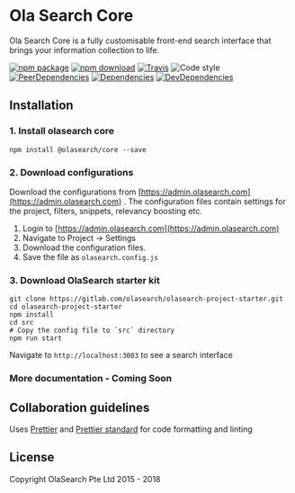 # Ola Search Core
Ola Search Core is a fully customisable front-end search interface that brings your information collection to life.

[![npm package](https://img.shields.io/npm/v/@olasearch/core.svg)](https://www.npmjs.com/package/@olasearch/core)
[![npm download](https://img.shields.io/npm/dm/@olasearch/core.svg)](https://www.npmjs.org/package/@olasearch/core)
[![Travis](https://img.shields.io/travis/rust-lang/rust.svg)](https://travis-ci.org/OlaSearch/core)
![Code style](https://img.shields.io/badge/code_style-prettier-ff69b4.svg)
[![PeerDependencies](https://img.shields.io/david/peer/OlaSearch/core.svg)](https://david-dm.org/OlaSearch/core#info=peerDependencies&view=list)
[![Dependencies](https://img.shields.io/david/OlaSearch/core.svg)](https://david-dm.org/OlaSearch/core)
[![DevDependencies](https://img.shields.io/david/dev/OlaSearch/core.svg)](https://david-dm.org/OlaSearch/core#info=devDependencies&view=list)

## Installation

### 1. Install olasearch core
```
npm install @olasearch/core --save
```

### 2. Download configurations
Download the configurations from [https://admin.olasearch.com](https://admin.olasearch.com) . The configuration files contain settings for the project, filters, snippets, relevancy boosting etc.

1. Login to [https://admin.olasearch.com](https://admin.olasearch.com)
2. Navigate to Project -> Settings
3. Download the configuration files.
4. Save the file as `olasearch.config.js`

### 3. Download OlaSearch starter kit

```
git clone https://gitlab.com/olasearch/olasearch-project-starter.git
cd olasearch-project-starter
npm install
cd src
# Copy the config file to `src` directory
npm run start
```

Navigate to `http://localhost:3003` to see a search interface

### More documentation - Coming Soon

## Collaboration guidelines

Uses [Prettier](prettier.io) and [Prettier standard](https://github.com/sheerun/prettier-standard) for code formatting and linting

## License

Copyright OlaSearch Pte Ltd 2015 - 2018
